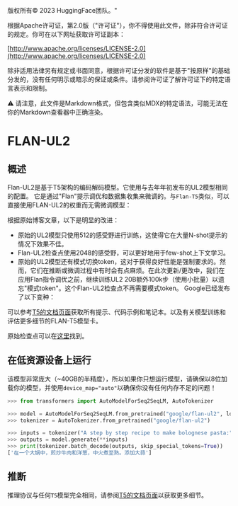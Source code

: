 版权所有© 2023 HuggingFace团队。"

根据Apache许可证，第2.0版（"许可证"），你不得使用此文件，除非符合许可证的规定。你可在以下网址获取许可证副本：

[http://www.apache.org/licenses/LICENSE-2.0](http://www.apache.org/licenses/LICENSE-2.0)

除非适用法律另有规定或书面同意，根据许可证分发的软件是基于"按原样"的基础分发的，没有任何明示或暗示的保证或条件。请参阅许可证了解许可证下的特定语言表示和限制。


⚠️ 请注意，此文件是Markdown格式，但包含类似MDX的特定语法，可能无法在你的Markdown查看器中正确渲染。

# FLAN-UL2

## 概述

Flan-UL2是基于T5架构的编码解码模型。它使用与去年年初发布的UL2模型相同的配置。
它是通过"Flan"提示调优和数据集收集来微调的。与`Flan-T5`类似，可以直接使用FLAN-UL2的权重而无需微调模型：

根据原始博客文章，以下是明显的改进：

- 原始的UL2模型只使用512的感受野进行训练，这使得它在大量N-shot提示的情况下效果不佳。
- Flan-UL2检查点使用2048的感受野，可以更好地用于few-shot上下文学习。
- 原始的UL2模型还有模式切换token，这对于获得良好性能是强制要求的。然而，它们在推断或微调过程中有时会有点麻烦。在此次更新/更改中，我们在应用Flan指令调优之前，继续训练UL2 20B额外100k步（使用小批量）以遗忘"模式token"。这个Flan-UL2检查点不再需要模式token。
Google已经发布了以下变种：

可以参考[T5的文档页面](t5)获取所有提示、代码示例和笔记本。以及有关模型训练和评估更多细节的FLAN-T5模型卡。

原始检查点可以在[这里](https://github.com/google-research/t5x/blob/main/docs/models.md#flan-ul2-checkpoints)找到。


## 在低资源设备上运行

该模型非常庞大（~40GB的半精度），所以如果你只想运行模型，请确保以8位加载你的模型，并使用`device_map="auto"`以确保你没有任何内存不足的问题！ 

```python
>>> from transformers import AutoModelForSeq2SeqLM, AutoTokenizer

>>> model = AutoModelForSeq2SeqLM.from_pretrained("google/flan-ul2", load_in_8bit=True, device_map="auto")
>>> tokenizer = AutoTokenizer.from_pretrained("google/flan-ul2")

>>> inputs = tokenizer("A step by step recipe to make bolognese pasta:", return_tensors="pt")
>>> outputs = model.generate(**inputs)
>>> print(tokenizer.batch_decode(outputs, skip_special_tokens=True))
['在一个大锅中，煎炒牛肉和洋葱，中火煮至熟。添加大蒜']
```

## 推断

推理协议与任何`T5`模型完全相同，请参阅[T5的文档页面](t5)以获取更多细节。